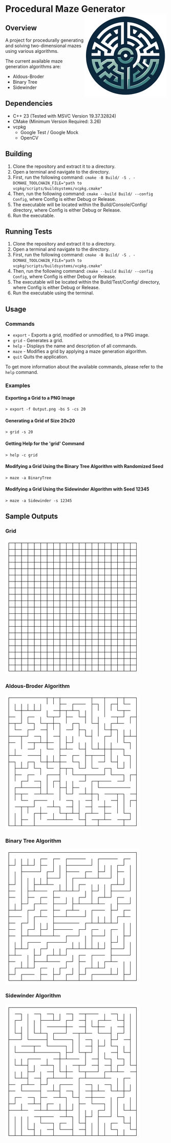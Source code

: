 # Procedural Maze Generator <img src="Images/Logo.png" alt="Logo" width="256" height="256" align="right"/>

## Overview

A project for procedurally generating and solving two-dimensional mazes using various algorithms.

The current available maze generation algorithms are:

- Aldous-Broder
- Binary Tree
- Sidewinder

## Dependencies

- C++ 23 (Tested with MSVC Version 19.37.32824)
- CMake (Minimum Version Required: 3.26)
- vcpkg
    - Google Test / Google Mock
    - OpenCV

## Building

1. Clone the repository and extract it to a directory.
2. Open a terminal and navigate to the directory.
3. First, run the following
   command: `cmake -B Build/ -S . -DCMAKE_TOOLCHAIN_FILE="path to vcpkg/scripts/buildsystems/vcpkg.cmake"`
4. Then, run the following command: `cmake --build Build/ --config Config`, where Config is either Debug or Release.
5. The executable will be located within the Build/Console/Config/ directory, where Config is either Debug or Release.
7. Run the executable.

## Running Tests

1. Clone the repository and extract it to a directory.
2. Open a terminal and navigate to the directory.
3. First, run the following
   command: `cmake -B Build/ -S . -DCMAKE_TOOLCHAIN_FILE="path to vcpkg/scripts/buildsystems/vcpkg.cmake"`
4. Then, run the following command: `cmake --build Build/ --config Config`, where Config is either Debug or Release.
5. The executable will be located within the Build/Test/Config/ directory, where Config is either Debug or Release.
6. Run the executable using the terminal.

## Usage

### Commands

- `export` - Exports a grid, modified or unmodified, to a PNG image.
- `grid` - Generates a grid.
- `help` - Displays the name and description of all commands.
- `maze` - Modifies a grid by applying a maze generation algorithm.
- `quit` Quits the application.

To get more information about the available commands, please refer to the `help` command.

### Examples

#### Exporting a Grid to a PNG Image

  ```
  > export -f Output.png -bs 5 -cs 20
  ```

#### Generating a Grid of Size 20x20

  ```
  > grid -s 20
  ```

#### Getting Help for the 'grid' Command

  ```
  > help -c grid
  ```

#### Modifying a Grid Using the Binary Tree Algorithm with Randomized Seed

  ```
  > maze -a BinaryTree
  ```

#### Modifying a Grid Using the Sidewinder Algorithm with Seed 12345

  ```
  > maze -a Sidewinder -s 12345
  ```

## Sample Outputs

### Grid

<img src="Images/Grid.png" alt="Grid" width="420" height="420"/>

### Aldous-Broder Algorithm

<img src="Images/AldousBroder.png" alt="Aldous-Broder Maze" width="420" height="420"/>

### Binary Tree Algorithm

<img src="Images/BinaryTree.png" alt="Binary Tree Maze" width="420" height="420"/>

### Sidewinder Algorithm

<img src="Images/Sidewinder.png" alt="Sidewinder Maze" width="420" height="420"/>